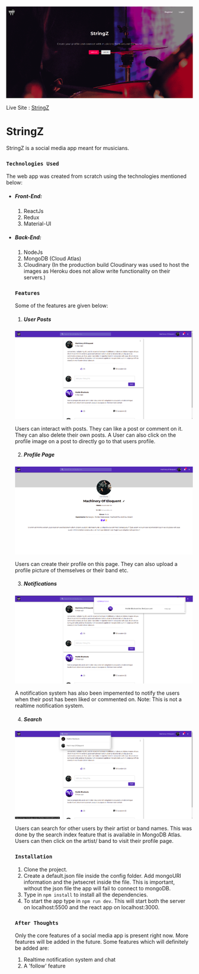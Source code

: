 ![StringZ](./images/stringz-bg.png)

Live Site : [StringZ](https://stringz1.herokuapp.com)

# StringZ

StringZ is a social media app meant for musicians.

### `Technologies Used`

The web app was created from scratch using the technologies mentioned below:

- ##### Front-End:

  1. ReactJs
  2. Redux
  3. Material-UI

- ##### Back-End:

  1. NodeJs
  2. MongoDB (Cloud Atlas)
  3. Cloudinary (In the production build Cloudinary was used to host the images as Heroku does not allow write functionality on their servers.)

  ### `Features`

  Some of the features are given below:

  1. ##### User Posts

  ![Dashboard](./images/dashboard.png)

  Users can interact with posts. They can like a post or comment on it. They can also delete their own posts. A User can also click on the profile image on a post to directly go to that users profile.

  2. ##### Profile Page

  ![Profile](./images/profile.png)

  Users can create their profile on this page. They can also upload a profile picture of themselves or their band etc.

  3. ##### Notifications

  ![notification](./images/notification.png)

  A notification system has also been impemented to notify the users when their post has been liked or commented on. Note: This is not a realtime notification system.

  4. ##### Search

  ![search](./images/search.png)

  Users can search for other users by their artist or band names. This was done by the search index feature that is available in MongoDB Atlas. Users can then click on the artist/ band to visit their profile page.

  ### `Installation`

  1. Clone the project.
  2. Create a default.json file inside the config folder. Add mongoURI information and the jwtsecret inside the file. This is important, without the json file the app will fail to connect to mongoDB.
  3. Type in `npm install` to install all the dependencies.
  4. To start the app type in `npm run dev`. This will start both the server on localhost:5500 and the react app on localhost:3000.

  ### `After Thoughts`

  Only the core features of a social media app is present right now. More features will be added in the future. Some features which will definitely be added are:

  1. Realtime notification system and chat
  2. A 'follow' feature
